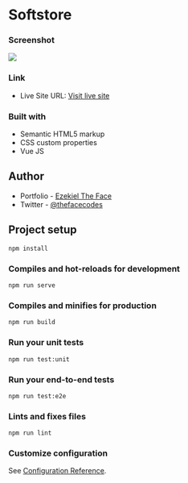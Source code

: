 # Softstore

### Screenshot

![](./src/assets//screenshot.png)

### Link

- Live Site URL: [Visit live site](https://softstore-theface.netlify.app)

### Built with

- Semantic HTML5 markup
- CSS custom properties
- Vue JS

## Author

- Portfolio - [Ezekiel The Face](https://thefacecodes.web.app)
- Twitter - [@thefacecodes](https://www.twitter.com/thefacecodes)


## Project setup
```
npm install
```

### Compiles and hot-reloads for development
```
npm run serve
```

### Compiles and minifies for production
```
npm run build
```

### Run your unit tests
```
npm run test:unit
```

### Run your end-to-end tests
```
npm run test:e2e
```

### Lints and fixes files
```
npm run lint
```

### Customize configuration
See [Configuration Reference](https://cli.vuejs.org/config/).
